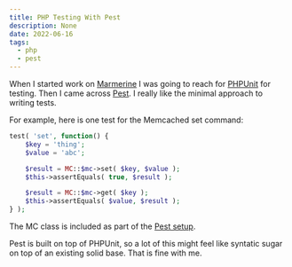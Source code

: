 ```yaml
---
title: PHP Testing With Pest
description: None
date: 2022-06-16
tags:
  - php
  - pest
---
```


When I started work on [Marmerine](https://github.com/josephscott/marmerine) I was going to reach for [PHPUnit](https://phpunit.de/) for testing.  Then I came across [Pest](https://pestphp.com/).  I really like the minimal approach to writing tests.

For example, here is one test for the Memcached set command:

```php
test( 'set', function() {
	$key = 'thing';
	$value = 'abc';

	$result = MC::$mc->set( $key, $value );
	$this->assertEquals( true, $result );

	$result = MC::$mc->get( $key );
	$this->assertEquals( $value, $result );
} );
```

The MC class is included as part of the [Pest setup](https://github.com/josephscott/marmerine/blob/trunk/tests/pest.php).

Pest is built on top of PHPUnit, so a lot of this might feel like syntatic sugar on top of an existing solid base.  That is fine with me.
